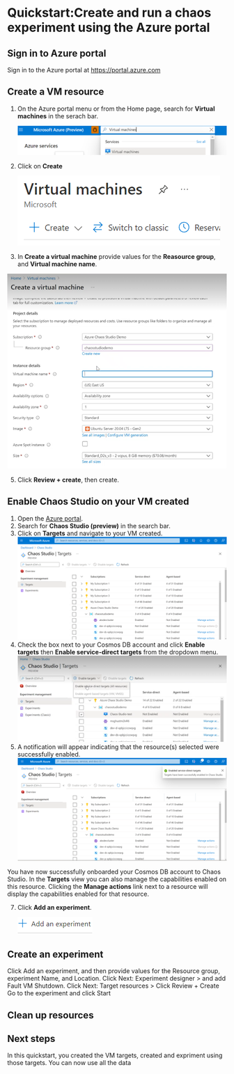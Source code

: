# Quickstart:Create and run a chaos experiment using the Azure portal
## Sign in to Azure portal 
Sign in to the Azure portal at https://portal.azure.com
## Create a VM resource
1. On the Azure portal menu or from the Home page, search for **Virtual machines** in the serach bar. 

    ![Search a virtual machine](images/search-virtual-machine.PNG)
    
3. Click on **Create**


    ![Click start in virtual machine](images/click-start-virtual-machine.PNG)
    
4. In **Create a virtual machine** provide values for the **Reasource group**, and **Virtual machine name**.

![Click start in virtual machine](images/create-virtual-machine.PNG)

5. Click **Review + create**, then create.

## Enable Chaos Studio on your VM created
1. Open the [Azure portal](https://portal.azure.com).
2. Search for **Chaos Studio (preview)** in the search bar.
3. Click on **Targets** and navigate to your VM created.
![Targets view in the Azure portal](images/tutorial-service-direct-targets.png)
4. Check the box next to your Cosmos DB account and click **Enable targets** then **Enable service-direct targets** from the dropdown menu.
![Enabling targets in the Azure portal](images/quickstart-service-direct-targets-enable.PNG)
5. A notification will appear indicating that the resource(s) selected were successfully enabled.
![Notification showing target successfully enabled](images/tutorial-service-direct-targets-enable-confirm.png)

You have now successfully onboarded your Cosmos DB account to Chaos Studio. In the **Targets** view you can also manage the capabilities enabled on this resource. Clicking the **Manage actions** link next to a resource will display the capabilities enabled for that resource.








7. Click **Add an experiment**.

    ![Add an experiment in Azure portal](images/add-an-experiment.png)

## Create an experiment
Click Add an experiment, and then provide values for the Resource group, experiment Name, and Location. 
Click Next: Experiment designer > and add Fault VM Shutdown. 
Click Next: Target resources >
Click Review + Create 
Go to the experiment and click Start
## Clean up resources
## Next steps
In this quickstart, you created the VM targets, created and expriment using those targets. You can now use all the data 
